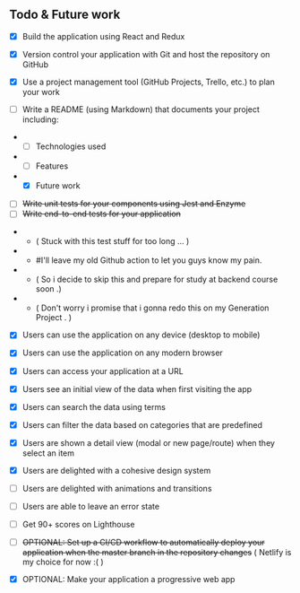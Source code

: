 ## Todo & Future work

- [x] Build the application using React and Redux

- [x] Version control your application with Git and host the repository on GitHub

- [x] Use a project management tool (GitHub Projects, Trello, etc.) to plan your work

- [ ] Write a README (using Markdown) that documents your project including:

- - [ ] Technologies used
- - [ ] Features
- - [x] Future work

- [ ] ~~Write unit tests for your components using Jest and Enzyme~~
- [ ] ~~Write end-to-end tests for your application~~
- - ( Stuck with this test stuff for too long ... ) 
- - #I'll leave my old Github action to let you guys know my pain.
- - ( So i decide to skip this and prepare for study at backend course soon .)
- - ( Don't worry i promise that i gonna redo this on my Generation Project . )

- [x] Users can use the application on any device (desktop to mobile)

- [x] Users can use the application on any modern browser

- [x] Users can access your application at a URL

- [x] Users see an initial view of the data when first visiting the app

- [x] Users can search the data using terms

- [x] Users can filter the data based on categories that are predefined

- [x] Users are shown a detail view (modal or new page/route) when they select an item

- [x] Users are delighted with a cohesive design system

- [ ] Users are delighted with animations and transitions

- [ ] Users are able to leave an error state

- [ ] Get 90+ scores on Lighthouse

- [ ] ~~OPTIONAL: Set up a CI/CD workflow to automatically deploy your application when the master branch in the repository changes~~ 
( Netlify is my choice for now :( )

- [x] OPTIONAL: Make your application a progressive web app